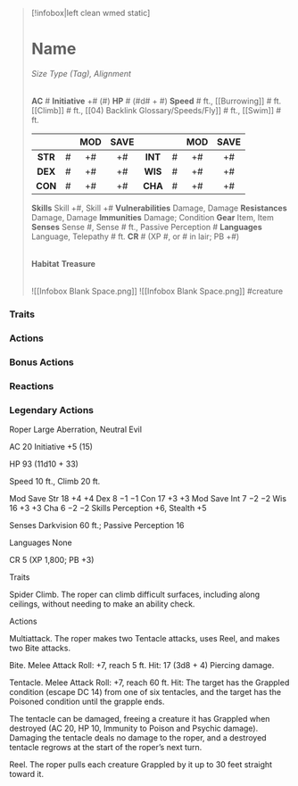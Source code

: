 > [!infobox|left clean wmed static]
> # Name
> *Size Type (Tag), Alignment*
> 
> | |
> | - |
> **AC** # **Initiative** +# (#)
> **HP** # (#d# + #)
> **Speed** # ft., [[Burrowing]] # ft. [[Climb]] # ft., [[04) Backlink Glossary/Speeds/Fly]] # ft., [[Swim]] # ft.
> 
> | | | MOD | SAVE | | | MOD | SAVE |
> | :-: | :-: | :-: | :-: | :-: | :-: | :-: | :-: |
> | **STR** | # | +# | +# | **INT** | # | +# | +# | 
> | **DEX** | # | +# | +# | **WIS** | # | +# | +# |
> | **CON** | # | +# | +# | **CHA** | # | +# | +# |
> **Skills** Skill +#, Skill +#
> **Vulnerabilities** Damage, Damage
> **Resistances** Damage, Damage
> **Immunities** Damage; Condition
> **Gear** Item, Item
> **Senses** Sense #, Sense # ft., Passive Perception #
> **Languages** Language, Telepathy # ft.
> **CR** # (XP #, or # in lair; PB +#)
>
> | |
> | - |
> **Habitat**
> **Treasure**
> 
> | |
> | - |
> ![[Infobox Blank Space.png]]
> ![[Infobox Blank Space.png]]
> #creature 


### Traits
### Actions
### Bonus Actions
### Reactions
### Legendary Actions
Roper
Large Aberration, Neutral Evil

AC 20 Initiative +5 (15)

HP 93 (11d10 + 33)

Speed 10 ft., Climb 20 ft.

Mod	Save
Str	18	+4	+4
Dex	8	−1	−1
Con	17	+3	+3
Mod	Save
Int	7	−2	−2
Wis	16	+3	+3
Cha	6	−2	−2
Skills Perception +6, Stealth +5

Senses Darkvision 60 ft.; Passive Perception 16

Languages None

CR 5 (XP 1,800; PB +3)

Traits

Spider Climb. The roper can climb difficult surfaces, including along ceilings, without needing to make an ability check.

Actions

Multiattack. The roper makes two Tentacle attacks, uses Reel, and makes two Bite attacks.

Bite. Melee Attack Roll: +7, reach 5 ft. Hit: 17 (3d8 + 4) Piercing damage.

Tentacle. Melee Attack Roll: +7, reach 60 ft. Hit: The target has the Grappled condition (escape DC 14) from one of six tentacles, and the target has the Poisoned condition until the grapple ends.

The tentacle can be damaged, freeing a creature it has Grappled when destroyed (AC 20, HP 10, Immunity to Poison and Psychic damage). Damaging the tentacle deals no damage to the roper, and a destroyed tentacle regrows at the start of the roper’s next turn.

Reel. The roper pulls each creature Grappled by it up to 30 feet straight toward it.